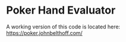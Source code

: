 # Poker Hand Evaluator
A working version of this code is located here: https://poker.johnbelthoff.com/
